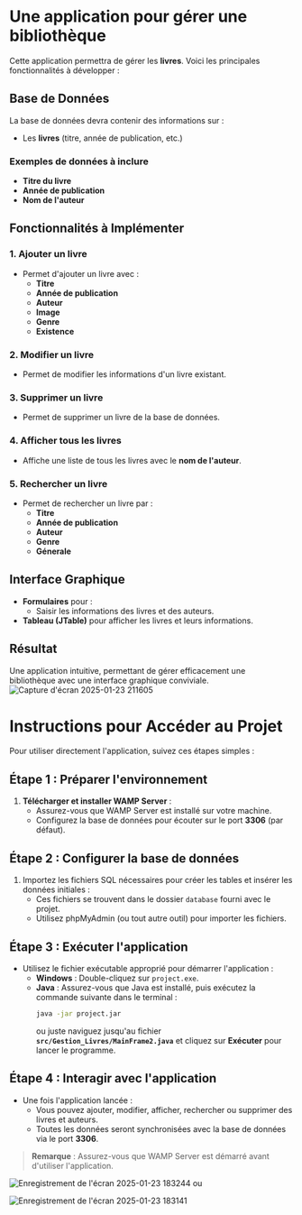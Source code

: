 #  Une application pour gérer une bibliothèque

Cette application permettra de gérer les **livres**. Voici les principales fonctionnalités à développer :

## Base de Données
La base de données devra contenir des informations sur :
- Les **livres** (titre, année de publication, etc.)

### Exemples de données à inclure
- **Titre du livre**
- **Année de publication**
- **Nom de l'auteur**

## Fonctionnalités à Implémenter

### 1. Ajouter un livre
- Permet d'ajouter un livre avec :
  - **Titre**
  - **Année de publication**
  - **Auteur**
  - **Image**
  - **Genre**
  - **Existence**

### 2. Modifier un livre
- Permet de modifier les informations d'un livre existant.

### 3. Supprimer un livre
- Permet de supprimer un livre de la base de données.

### 4. Afficher tous les livres
- Affiche une liste de tous les livres avec le **nom de l'auteur**.

### 5. Rechercher un livre
- Permet de rechercher un livre par :
  - **Titre**
  - **Année de publication**
  - **Auteur**
  - **Genre**
  - **Génerale**

## Interface Graphique
- **Formulaires** pour :
  - Saisir les informations des livres et des auteurs.
- **Tableau (JTable)** pour afficher les livres et leurs informations.

## Résultat 
Une application intuitive, permettant de gérer efficacement une bibliothèque avec une interface graphique conviviale.
![Capture d'écran 2025-01-23 211605](https://github.com/user-attachments/assets/f5eba404-e70f-4750-a474-e1e966520dac)


 # Instructions pour Accéder au Projet

Pour utiliser directement l'application, suivez ces étapes simples :

## Étape 1 : Préparer l'environnement
1. **Télécharger et installer WAMP Server** :
   - Assurez-vous que WAMP Server est installé sur votre machine.
   - Configurez la base de données pour écouter sur le port **3306** (par défaut).

## Étape 2 : Configurer la base de données
1. Importez les fichiers SQL nécessaires pour créer les tables et insérer les données initiales :
   - Ces fichiers se trouvent dans le dossier `database` fourni avec le projet.
   - Utilisez phpMyAdmin (ou tout autre outil) pour importer les fichiers.

## Étape 3 : Exécuter l'application
- Utilisez le fichier exécutable approprié pour démarrer l'application :
  - **Windows** : Double-cliquez sur `project.exe`.
  - **Java** : Assurez-vous que Java est installé, puis exécutez la commande suivante dans le terminal :
    ```bash
    java -jar project.jar
    ```
    ou juste naviguez jusqu'au fichier **`src/Gestion_Livres/MainFrame2.java`** et cliquez sur **Exécuter** pour lancer le programme.

## Étape 4 : Interagir avec l'application
- Une fois l'application lancée :
  - Vous pouvez ajouter, modifier, afficher, rechercher ou supprimer des livres et auteurs.
  - Toutes les données seront synchronisées avec la base de données via le port **3306**.

> **Remarque** : Assurez-vous que WAMP Server est démarré avant d'utiliser l'application.

 ![Enregistrement de l'écran 2025-01-23 183244](https://github.com/user-attachments/assets/315a9d35-a19a-444f-8836-cd63d06f4e75)
ou

![Enregistrement de l'écran 2025-01-23 183141](https://github.com/user-attachments/assets/463f3106-1c99-4fd8-bb4b-7100d81b8c18)

